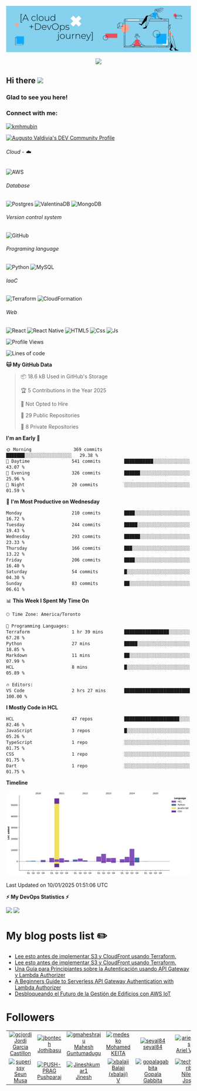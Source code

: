 ![Banner](https://github.com/ValAug/ValAug/blob/master/cover.png)

<!-- retro visitor counter -->
<p align="center"> 
  <img src="https://profile-counter.glitch.me/{ValAug}/count.svg" />
</p>



<!-- welcome message -->
<h2>Hi there <img src="https://media.giphy.com/media/hvRJCLFzcasrR4ia7z/giphy.gif" width="25px"></h2>

<h3>Glad to see you here!</h3>


<!-- Connect with me -->
<h3 align="left">Connect with me:</h3>
<p align="left">
<a href="https://www.linkedin.com/in/augustovaldivia/" target="blank"><img align="center" src="https://github.com/kmhmubin/kmhmubin/blob/master/assets/linkedin.svg" alt="kmhmubin" height="30" width="30" /></a>
</p>

<a href="https://dev.to/valaug">
  <img src="https://d2fltix0v2e0sb.cloudfront.net/dev-badge.svg" alt="Augusto Valdivia's DEV Community Profile" height="30" width="30">
</a>


###### Cloud - :cloud:

![AWS](https://img.shields.io/badge/AWS-%23FF9900.svg?style=for-the-badge&logo=amazon-aws&logoColor=white)


###### Database

![Postgres](https://img.shields.io/badge/postgres-%23316192.svg?style=for-the-badge&logo=postgresql&logoColor=white)
![ValentinaDB](https://img.shields.io/badge/-ValentinaDB-000000?style=flat&logo=ValentinaDB&logoColor=336791)
![MongoDB](https://img.shields.io/badge/MongoDB-%234ea94b.svg?style=for-the-badge&logo=mongodb&logoColor=white)


###### Version control system

![GitHub](https://img.shields.io/badge/github-%23121011.svg?style=for-the-badge&logo=github&logoColor=white)

###### Programing language
![Python](https://img.shields.io/badge/python-3670A0?style=for-the-badge&logo=python&logoColor=ffdd54)
![MySQL](https://img.shields.io/badge/mysql-%2300f.svg?style=for-the-badge&logo=mysql&logoColor=white)


###### IaaC
![Terraform](https://img.shields.io/badge/terraform-%235835CC.svg?style=for-the-badge&logo=terraform&logoColor=white)
![CloudFormation](https://img.shields.io/badge/-CloudFormation-000000?style=flat&logo=Color=FF9900)

###### Web
![React](https://img.shields.io/badge/react-%2320232a.svg?style=for-the-badge&logo=react&logoColor=%2361DAFB)
![React Native](https://img.shields.io/badge/react_native-%2320232a.svg?style=for-the-badge&logo=react&logoColor=%2361DAFB)
![HTML5](https://img.shields.io/badge/html5-%23E34F26.svg?style=for-the-badge&logo=html5&logoColor=white)
![Css](https://img.shields.io/badge/-Css-000000?style=flat&logo=Css)
![Js](https://img.shields.io/badge/-Js-000000?style=flat&logo=Js)

<!--START_SECTION:waka-->
![Profile Views](http://img.shields.io/badge/Profile%20Views-1-blue)

![Lines of code](https://img.shields.io/badge/From%20Hello%20World%20I%27ve%20Written-105.8%20thousand%20lines%20of%20code-blue)

**🐱 My GitHub Data** 

> 📦 18.6 kB Used in GitHub's Storage 
 > 
> 🏆 5 Contributions in the Year 2025
 > 
> 🚫 Not Opted to Hire
 > 
> 📜 29 Public Repositories 
 > 
> 🔑 8 Private Repositories 
 > 
**I'm an Early 🐤** 

```text
🌞 Morning                369 commits         ███████░░░░░░░░░░░░░░░░░░   29.38 % 
🌆 Daytime                541 commits         ███████████░░░░░░░░░░░░░░   43.07 % 
🌃 Evening                326 commits         ██████░░░░░░░░░░░░░░░░░░░   25.96 % 
🌙 Night                  20 commits          ░░░░░░░░░░░░░░░░░░░░░░░░░   01.59 % 
```
📅 **I'm Most Productive on Wednesday** 

```text
Monday                   210 commits         ████░░░░░░░░░░░░░░░░░░░░░   16.72 % 
Tuesday                  244 commits         █████░░░░░░░░░░░░░░░░░░░░   19.43 % 
Wednesday                293 commits         ██████░░░░░░░░░░░░░░░░░░░   23.33 % 
Thursday                 166 commits         ███░░░░░░░░░░░░░░░░░░░░░░   13.22 % 
Friday                   206 commits         ████░░░░░░░░░░░░░░░░░░░░░   16.40 % 
Saturday                 54 commits          █░░░░░░░░░░░░░░░░░░░░░░░░   04.30 % 
Sunday                   83 commits          ██░░░░░░░░░░░░░░░░░░░░░░░   06.61 % 
```


📊 **This Week I Spent My Time On** 

```text
🕑︎ Time Zone: America/Toronto

💬 Programming Languages: 
Terraform                1 hr 39 mins        █████████████████░░░░░░░░   67.28 % 
Python                   27 mins             █████░░░░░░░░░░░░░░░░░░░░   18.85 % 
Markdown                 11 mins             ██░░░░░░░░░░░░░░░░░░░░░░░   07.99 % 
HCL                      8 mins              █░░░░░░░░░░░░░░░░░░░░░░░░   05.89 % 

🔥 Editors: 
VS Code                  2 hrs 27 mins       █████████████████████████   100.00 % 
```

**I Mostly Code in HCL** 

```text
HCL                      47 repos            █████████████████████░░░░   82.46 % 
JavaScript               3 repos             █░░░░░░░░░░░░░░░░░░░░░░░░   05.26 % 
TypeScript               1 repo              ░░░░░░░░░░░░░░░░░░░░░░░░░   01.75 % 
CSS                      1 repo              ░░░░░░░░░░░░░░░░░░░░░░░░░   01.75 % 
Dart                     1 repo              ░░░░░░░░░░░░░░░░░░░░░░░░░   01.75 % 
```



**Timeline**

![Lines of Code chart](https://raw.githubusercontent.com/ValAug/ValAug/master/assets/bar_graph.png)


 Last Updated on 10/01/2025 01:51:06 UTC
<!--END_SECTION:waka-->

<!-- GitHub stats -->
<b>⚡ My DevOps Statistics ⚡</b>

<!-- GitHub Stats -->
<img height="180em" src="https://github-readme-stats.vercel.app/api?username=ValAug&show_icons=true&hide_border=true" />

<!-- Most Used Languages -->
<img height="180em" src="https://github-readme-stats.vercel.app/api/top-langs/?username=ValAug&exclude_repo=KNN-Image-Classification&show_icons=true&hide_border=true&layout=compact&langs_count=8"/>
</p>

# My blog posts list :pencil2:
<!-- BLOG-POST-LIST:START -->
- [Lee esto antes de implementar S3 y CloudFront usando Terraform.](https://dev.to/aws-builders/lee-esto-antes-de-implementar-s3-y-cloudfront-usando-terraform-3399)
- [Lee esto antes de implementar S3 y CloudFront usando Terraform.](https://dev.to/aws-espanol/lee-esto-antes-de-implementar-s3-y-cloudfront-usando-terraform-4ia)
- [Una Guía para Principiantes sobre la Autenticación usando API Gateway y Lambda Authorizer](https://dev.to/aws-espanol/una-guia-para-principiantes-sobre-la-autenticacion-del-api-gateway-lambda-authorizer-e0i)
- [A Beginners Guide to Serverless API Gateway Authentication with Lambda Authorizer](https://dev.to/aws-builders/a-beginners-guide-to-serverless-api-gateway-authentication-with-lambda-authorizer-1ach)
- [Desbloqueando el Futuro de la Gestión de Edificios con AWS IoT](https://dev.to/aws-espanol/desbloqueando-el-futuro-de-la-gestion-de-edificios-con-aws-iot-3k23)
<!-- BLOG-POST-LIST:END -->

# Followers
<!--START_SECTION:top-followers-->
<table>
  <tr>
    <td align="center">
      <a href="https://github.com/gcjordi">
        <img src="https://avatars2.githubusercontent.com/u/24922487" width="100px;" alt="gcjordi"/>
      </a>
      <br />
      <a href="https://github.com/gcjordi">Jordi Garcia Castillon</a>
    </td>
    <td align="center">
      <a href="https://github.com/jbontech">
        <img src="https://avatars2.githubusercontent.com/u/24217442" width="100px;" alt="jbontech"/>
      </a>
      <br />
      <a href="https://github.com/jbontech">Jothibasu</a>
    </td>
    <td align="center">
      <a href="https://github.com/gmaheshraju">
        <img src="https://avatars2.githubusercontent.com/u/21260123" width="100px;" alt="gmaheshraju"/>
      </a>
      <br />
      <a href="https://github.com/gmaheshraju">Mahesh Guntumadugu</a>
    </td>
    <td align="center">
      <a href="https://github.com/medesko">
        <img src="https://avatars2.githubusercontent.com/u/1578048" width="100px;" alt="medesko"/>
      </a>
      <br />
      <a href="https://github.com/medesko">Mohamed KEITA</a>
    </td>
    <td align="center">
      <a href="https://github.com/seyal84">
        <img src="https://avatars2.githubusercontent.com/u/30797156" width="100px;" alt="seyal84"/>
      </a>
      <br />
      <a href="https://github.com/seyal84">seyal84</a>
    </td>
    <td align="center">
      <a href="https://github.com/arielvinas">
        <img src="https://avatars2.githubusercontent.com/u/9087112" width="100px;" alt="arielvinas"/>
      </a>
      <br />
      <a href="https://github.com/arielvinas">Ariel Viñas</a>
    </td>
    <td align="center">
      <a href="https://github.com/alopezt24">
        <img src="https://avatars2.githubusercontent.com/u/11953522" width="100px;" alt="alopezt24"/>
      </a>
      <br />
      <a href="https://github.com/alopezt24">Andres Lopez</a>
    </td>
  </tr>
  <tr>
    <td align="center">
      <a href="https://github.com/superissy">
        <img src="https://avatars2.githubusercontent.com/u/80710703" width="100px;" alt="superissy"/>
      </a>
      <br />
      <a href="https://github.com/superissy">Seun Musa</a>
    </td>
    <td align="center">
      <a href="https://github.com/PUSH-PRAG">
        <img src="https://avatars2.githubusercontent.com/u/25321116" width="100px;" alt="PUSH-PRAG"/>
      </a>
      <br />
      <a href="https://github.com/PUSH-PRAG">Pushparaj</a>
    </td>
    <td align="center">
      <a href="https://github.com/Jineshkumar1">
        <img src="https://avatars2.githubusercontent.com/u/85137150" width="100px;" alt="Jineshkumar1"/>
      </a>
      <br />
      <a href="https://github.com/Jineshkumar1">Jinesh</a>
    </td>
    <td align="center">
      <a href="https://github.com/xbalaji">
        <img src="https://avatars2.githubusercontent.com/u/15918363" width="100px;" alt="xbalaji"/>
      </a>
      <br />
      <a href="https://github.com/xbalaji">Balaji (xbalaji) V</a>
    </td>
    <td align="center">
      <a href="https://github.com/gopalagabbita">
        <img src="https://avatars2.githubusercontent.com/u/107900800" width="100px;" alt="gopalagabbita"/>
      </a>
      <br />
      <a href="https://github.com/gopalagabbita">Gopala Gabbita</a>
    </td>
    <td align="center">
      <a href="https://github.com/techcontrib">
        <img src="https://avatars2.githubusercontent.com/u/54937605" width="100px;" alt="techcontrib"/>
      </a>
      <br />
      <a href="https://github.com/techcontrib">Nilesh Joshi</a>
    </td>
    <td align="center">
      <a href="https://github.com/selvakumarsai">
        <img src="https://avatars2.githubusercontent.com/u/88017125" width="100px;" alt="selvakumarsai"/>
      </a>
      <br />
      <a href="https://github.com/selvakumarsai">selvakumarsai</a>
    </td>
  </tr>
</table>
<!--END_SECTION:top-followers-->


<!--
**ValAug/ValAug** is a ✨ _special_ ✨ repository because its `README.md` (this file) appears on your GitHub profile.

Here are some ideas to get you started:

- 🔭 I’m currently working on ...
- 🌱 I’m currently learning ...
- 👯 I’m looking to collaborate on ...
- 🤔 I’m looking for help with ...
- 💬 Ask me about ...
- 📫 How to reach me: ...
- 😄 Pronouns: ...
- ⚡ Fun fact: ...
-->
